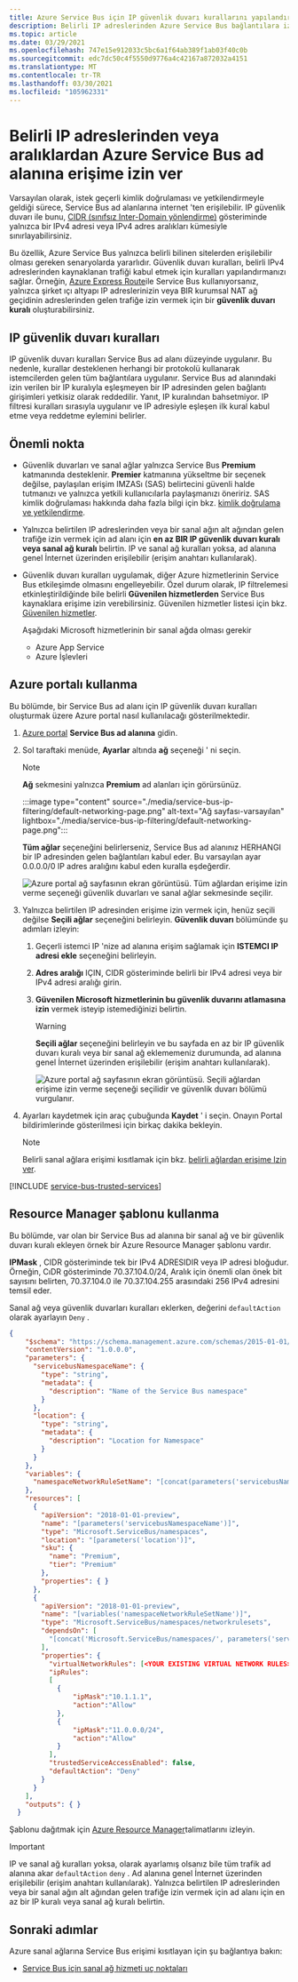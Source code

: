 ```yaml
---
title: Azure Service Bus için IP güvenlik duvarı kurallarını yapılandırma
description: Belirli IP adreslerinden Azure Service Bus bağlantılara izin vermek için güvenlik duvarı kuralları kullanma.
ms.topic: article
ms.date: 03/29/2021
ms.openlocfilehash: 747e15e912033c5bc6a1f64ab389f1ab03f40c0b
ms.sourcegitcommit: edc7dc50c4f5550d9776a4c42167a872032a4151
ms.translationtype: MT
ms.contentlocale: tr-TR
ms.lasthandoff: 03/30/2021
ms.locfileid: "105962331"
---
```

# <a name="allow-access-to-azure-service-bus-namespace-from-specific-ip-addresses-or-ranges"></a>Belirli IP adreslerinden veya aralıklardan Azure Service Bus ad alanına erişime izin ver
Varsayılan olarak, istek geçerli kimlik doğrulaması ve yetkilendirmeyle geldiği sürece, Service Bus ad alanlarına internet 'ten erişilebilir. IP güvenlik duvarı ile bunu, [CIDR (sınıfsız Inter-Domain yönlendirme)](https://en.wikipedia.org/wiki/Classless_Inter-Domain_Routing) gösteriminde yalnızca bir IPv4 adresi veya IPv4 adres aralıkları kümesiyle sınırlayabilirsiniz.

Bu özellik, Azure Service Bus yalnızca belirli bilinen sitelerden erişilebilir olması gereken senaryolarda yararlıdır. Güvenlik duvarı kuralları, belirli IPv4 adreslerinden kaynaklanan trafiği kabul etmek için kuralları yapılandırmanızı sağlar. Örneğin, [Azure Express Route][express-route]ile Service Bus kullanıyorsanız, yalnızca şirket ıçı altyapı IP adreslerinizin veya BIR kurumsal NAT ağ geçidinin adreslerinden gelen trafiğe izin vermek için bir **güvenlik duvarı kuralı** oluşturabilirsiniz. 

## <a name="ip-firewall-rules"></a>IP güvenlik duvarı kuralları
IP güvenlik duvarı kuralları Service Bus ad alanı düzeyinde uygulanır. Bu nedenle, kurallar desteklenen herhangi bir protokolü kullanarak istemcilerden gelen tüm bağlantılara uygulanır. Service Bus ad alanındaki izin verilen bir IP kuralıyla eşleşmeyen bir IP adresinden gelen bağlantı girişimleri yetkisiz olarak reddedilir. Yanıt, IP kuralından bahsetmiyor. IP filtresi kuralları sırasıyla uygulanır ve IP adresiyle eşleşen ilk kural kabul etme veya reddetme eylemini belirler.

## <a name="important-points"></a>Önemli nokta
- Güvenlik duvarları ve sanal ağlar yalnızca Service Bus **Premium** katmanında desteklenir. **Premier** katmanına yükseltme bir seçenek değilse, paylaşılan erişim IMZASı (SAS) belirtecini güvenli halde tutmanızı ve yalnızca yetkili kullanıcılarla paylaşmanızı öneririz. SAS kimlik doğrulaması hakkında daha fazla bilgi için bkz. [kimlik doğrulama ve yetkilendirme](service-bus-authentication-and-authorization.md#shared-access-signature).
- Yalnızca belirtilen IP adreslerinden veya bir sanal ağın alt ağından gelen trafiğe izin vermek için ad alanı için **en az BIR IP güvenlik duvarı kuralı veya sanal ağ kuralı** belirtin. IP ve sanal ağ kuralları yoksa, ad alanına genel İnternet üzerinden erişilebilir (erişim anahtarı kullanılarak).  
- Güvenlik duvarı kuralları uygulamak, diğer Azure hizmetlerinin Service Bus etkileşimde olmasını engelleyebilir. Özel durum olarak, IP filtrelemesi etkinleştirildiğinde bile belirli **Güvenilen hizmetlerden** Service Bus kaynaklara erişime izin verebilirsiniz. Güvenilen hizmetler listesi için bkz. [Güvenilen hizmetler](#trusted-microsoft-services). 

    Aşağıdaki Microsoft hizmetlerinin bir sanal ağda olması gerekir
    - Azure App Service
    - Azure İşlevleri

## <a name="use-azure-portal"></a>Azure portalı kullanma
Bu bölümde, bir Service Bus ad alanı için IP güvenlik duvarı kuralları oluşturmak üzere Azure portal nasıl kullanılacağı gösterilmektedir. 

1. [Azure portal](https://portal.azure.com) **Service Bus ad alanına** gidin.
2. Sol taraftaki menüde, **Ayarlar** altında **ağ** seçeneği ' ni seçin.  

    > [!NOTE]
    > **Ağ** sekmesini yalnızca **Premium** ad alanları için görürsünüz.  
    
    :::image type="content" source="./media/service-bus-ip-filtering/default-networking-page.png" alt-text="Ağ sayfası-varsayılan" lightbox="./media/service-bus-ip-filtering/default-networking-page.png":::
    
    **Tüm ağlar** seçeneğini belirlerseniz, Service Bus ad alanınız HERHANGI bir IP adresinden gelen bağlantıları kabul eder. Bu varsayılan ayar 0.0.0.0/0 IP adres aralığını kabul eden kuralla eşdeğerdir. 

    ![Azure portal ağ sayfasının ekran görüntüsü. Tüm ağlardan erişime izin verme seçeneği güvenlik duvarları ve sanal ağlar sekmesinde seçilir.](./media/service-bus-ip-filtering/firewall-all-networks-selected.png)
1. Yalnızca belirtilen IP adresinden erişime izin vermek için, henüz seçili değilse **Seçili ağlar** seçeneğini belirleyin. **Güvenlik duvarı** bölümünde şu adımları izleyin:
    1. Geçerli istemci IP 'nize ad alanına erişim sağlamak için **ISTEMCI IP adresi ekle** seçeneğini belirleyin. 
    2. **Adres aralığı** IÇIN, CIDR gösteriminde belirli bir IPv4 adresi veya bir IPv4 adresi aralığı girin. 
    3. **Güvenilen Microsoft hizmetlerinin bu güvenlik duvarını atlamasına izin** vermek isteyip istemediğinizi belirtin. 

        >[!WARNING]
        > **Seçili ağlar** seçeneğini belirleyin ve bu sayfada en az bir IP güvenlik duvarı kuralı veya bir sanal ağ eklememeniz durumunda, ad alanına genel İnternet üzerinden erişilebilir (erişim anahtarı kullanılarak).    

        ![Azure portal ağ sayfasının ekran görüntüsü. Seçili ağlardan erişime izin verme seçeneği seçilidir ve güvenlik duvarı bölümü vurgulanır.](./media/service-bus-ip-filtering/firewall-selected-networks-trusted-access-disabled.png)
3. Ayarları kaydetmek için araç çubuğunda **Kaydet** ' i seçin. Onayın Portal bildirimlerinde gösterilmesi için birkaç dakika bekleyin.

    > [!NOTE]
    > Belirli sanal ağlara erişimi kısıtlamak için bkz. [belirli ağlardan erişime Izin ver](service-bus-service-endpoints.md).

[!INCLUDE [service-bus-trusted-services](../../includes/service-bus-trusted-services.md)]

## <a name="use-resource-manager-template"></a>Resource Manager şablonu kullanma
Bu bölümde, var olan bir Service Bus ad alanına bir sanal ağ ve bir güvenlik duvarı kuralı ekleyen örnek bir Azure Resource Manager şablonu vardır.

**IPMask** , CIDR gösteriminde tek bir IPv4 ADRESIDIR veya IP adresi bloğudur. Örneğin, CıDR gösteriminde 70.37.104.0/24, Aralık için önemli olan önek bit sayısını belirten, 70.37.104.0 ile 70.37.104.255 arasındaki 256 IPv4 adresini temsil eder.

Sanal ağ veya güvenlik duvarları kuralları eklerken, değerini `defaultAction` olarak ayarlayın `Deny` .


```json
{
    "$schema": "https://schema.management.azure.com/schemas/2015-01-01/deploymentTemplate.json#",
    "contentVersion": "1.0.0.0",
    "parameters": {
      "servicebusNamespaceName": {
        "type": "string",
        "metadata": {
          "description": "Name of the Service Bus namespace"
        }
      },
      "location": {
        "type": "string",
        "metadata": {
          "description": "Location for Namespace"
        }
      }
    },
    "variables": {
      "namespaceNetworkRuleSetName": "[concat(parameters('servicebusNamespaceName'), concat('/', 'default'))]",
    },
    "resources": [
      {
        "apiVersion": "2018-01-01-preview",
        "name": "[parameters('servicebusNamespaceName')]",
        "type": "Microsoft.ServiceBus/namespaces",
        "location": "[parameters('location')]",
        "sku": {
          "name": "Premium",
          "tier": "Premium"
        },
        "properties": { }
      },
      {
        "apiVersion": "2018-01-01-preview",
        "name": "[variables('namespaceNetworkRuleSetName')]",
        "type": "Microsoft.ServiceBus/namespaces/networkrulesets",
        "dependsOn": [
          "[concat('Microsoft.ServiceBus/namespaces/', parameters('servicebusNamespaceName'))]"
        ],
        "properties": {
          "virtualNetworkRules": [<YOUR EXISTING VIRTUAL NETWORK RULES>],
          "ipRules": 
          [
            {
                "ipMask":"10.1.1.1",
                "action":"Allow"
            },
            {
                "ipMask":"11.0.0.0/24",
                "action":"Allow"
            }
          ],
          "trustedServiceAccessEnabled": false,          
          "defaultAction": "Deny"
        }
      }
    ],
    "outputs": { }
  }
```

Şablonu dağıtmak için [Azure Resource Manager][lnk-deploy]talimatlarını izleyin.

> [!IMPORTANT]
> IP ve sanal ağ kuralları yoksa, olarak ayarlamış olsanız bile tüm trafik ad alanına akar `defaultAction` `deny` . Ad alanına genel İnternet üzerinden erişilebilir (erişim anahtarı kullanılarak). Yalnızca belirtilen IP adreslerinden veya bir sanal ağın alt ağından gelen trafiğe izin vermek için ad alanı için en az bir IP kuralı veya sanal ağ kuralı belirtin.  


## <a name="next-steps"></a>Sonraki adımlar

Azure sanal ağlarına Service Bus erişimi kısıtlayan için şu bağlantıya bakın:

- [Service Bus için sanal ağ hizmeti uç noktaları][lnk-vnet]

<!-- Links -->

[lnk-deploy]: ../azure-resource-manager/templates/deploy-powershell.md
[lnk-vnet]: service-bus-service-endpoints.md
[express-route]:  ../expressroute/expressroute-faqs.md#supported-services